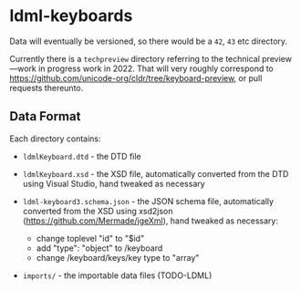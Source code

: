 # ldml-keyboards

Data will eventually be versioned, so there would be a `42`, `43` etc directory.

Currently there is a `techpreview` directory referring to the technical preview—work in progress work in 2022.
That will very roughly correspond to <https://github.com/unicode-org/cldr/tree/keyboard-preview>, or pull requests thereunto.

## Data Format

Each directory contains:

- `ldmlKeyboard.dtd` - the DTD file
- `ldmlKeyboard.xsd` - the XSD file, automatically converted from the DTD using
  Visual Studio, hand tweaked as necessary
- `ldml-keyboard3.schema.json` - the JSON schema file, automatically converted
  from the XSD using xsd2json (https://github.com/Mermade/jgeXml), hand tweaked
  as necessary:
    - change toplevel "id" to "$id"
    - add "type": "object" to /keyboard
    - change /keyboard/keys/key type to "array"

- `imports/` - the importable data files (TODO-LDML)
